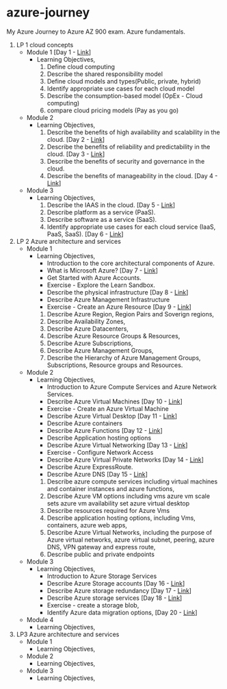 # azure-journey

My Azure Journey to Azure AZ 900 exam. Azure fundamentals.

1. LP 1 cloud concepts
   - Module 1 [Day 1 - [Link](https://dheerajy1.hashnode.dev/learning-microsoft-azure-fundamentals-for-az-900-exam-day-1)]
     - Learning Objectives,
       1. Define cloud computing
       2. Describe the shared responsibility model
       3. Define cloud models and types(Public, private, hybrid)
       4. Identify appropriate use cases for each cloud model
       5. Describe the consumption-based model (OpEx - Cloud computing)
       6. compare cloud pricing models (Pay as you go)
   - Module 2
     - Learning Objectives,
       1. Describe the benefits of high availability and scalability in the cloud. [Day 2 - [Link](https://dheerajy1.hashnode.dev/learning-microsoft-azure-fundamentals-for-az-900-exam-day-2)]
       2. Describe the benefits of reliability and predictability in the cloud. [Day 3 - [Link](https://dheerajy1.hashnode.dev/learning-microsoft-azure-fundamentals-for-az-900-exam-day-3)]
       3. Describe the benefits of security and governance in the cloud.
       4. Describe the benefits of manageability in the cloud. [Day 4 - [Link](https://dheerajy1.hashnode.dev/learning-microsoft-azure-fundamentals-for-az-900-exam-day-4)]
   - Module 3
     - Learning Objectives,
       1. Describe the IAAS in the cloud. [Day 5 - [Link](https://dheerajy1.hashnode.dev/learning-microsoft-azure-fundamentals-for-az-900-exam-day-5)]
       2. Describe platform as a service (PaaS).
       3. Describe software as a service (SaaS).
       4. Identify appropriate use cases for each cloud service (IaaS, PaaS, SaaS). [Day 6 - [Link](https://dheerajy1.hashnode.dev/learning-microsoft-azure-fundamentals-for-az-900-exam-day-6)]
2. LP 2 Azure architecture and services
   - Module 1
     - Learning Objectives,
       - Introduction to the core architectural components of Azure.
       - What is Microsoft Azure? [Day 7 - [Link](https://dheerajy1.hashnode.dev/learning-microsoft-azure-fundamentals-for-az-900-exam-day-7)]
       - Get Started with Azure Accounts.
       - Exercise - Explore the Learn Sandbox.
       - Describe the physical infrastructure [Day 8 - [Link](https://dheerajy1.hashnode.dev/learning-microsoft-azure-fundamentals-for-az-900-exam-day-8)]
       - Describe Azure Management Infrastructure
       - Exercise - Create an Azure Resource [Day 9 - [Link](https://dheerajy1.hashnode.dev/learning-microsoft-azure-fundamentals-for-az-900-exam-day-9)]
       1. Describe Azure Region, Region Pairs and Soverign regions,
       2. Describe Availability Zones,
       3. Describe Azure Datacenters,
       4. Describe Azure Resource Groups & Resources,
       5. Describe Azure Subscriptions,
       6. Describe Azure Management Groups,
       7. Describe the Hierarchy of Azure Management Groups, Subscriptions, Resource groups and Resources.
   - Module 2
     - Learning Objectives,
       - Introduction to Azure Compute Services and Azure Network Services.
       - Describe Azure Virtual Machines [Day 10 - [Link](https://dheerajy1.hashnode.dev/learning-microsoft-azure-fundamentals-for-az-900-exam-day-10)]
       - Exercise - Create an Azure Virtual Machine
       - Describe Azure Virtual Desktop [Day 11 - [Link](https://dheerajy1.hashnode.dev/learning-microsoft-azure-fundamentals-for-az-900-exam-day-11)]
       - Describe Azure containers
       - Describe Azure Functions [Day 12 - [Link](https://dheerajy1.hashnode.dev/learning-microsoft-azure-fundamentals-for-az-900-exam-day-12)]
       - Describe Application hosting options
       - Describe Azure Virtual Networking [Day 13 - [Link](https://dheerajy1.hashnode.dev/learning-microsoft-azure-fundamentals-for-az-900-exam-day-13)]
       - Exercise - Configure Network Access
       - Describe Azure Virtual Private Networks [Day 14 - [Link](https://dheerajy1.hashnode.dev/learning-microsoft-azure-fundamentals-for-az-900-exam-day-14)]
       - Describe Azure ExpressRoute.
       - Describe Azure DNS [Day 15 - [Link](https://dheerajy1.hashnode.dev/learning-microsoft-azure-fundamentals-for-az-900-exam-day-15)]
       1. Describe azure compute services including virtual machines and container instances and azure functions,
       2. Describe Azure VM options including vms azure vm scale sets azure vm availability set azure virtual desktop
       3. Describe resources required for Azure Vms
       4. Describe application hosting options, including Vms, containers, azure web apps,
       5. Describe Azure Virtual Networks, including the purpose of Azure virtual networks, azure virtual subnet, peering, azure DNS, VPN gateway and express route,
       6. Describe public and private endpoints
   - Module 3
     - Learning Objectives,
        - Introduction to Azure Storage Services
        - Describe Azure Storage accounts [Day 16 - [Link](https://dheerajy1.hashnode.dev/learning-microsoft-azure-fundamentals-for-az-900-exam-day-16)]
        - Describe Azure storage redundancy [Day 17 - [Link](https://dheerajy1.hashnode.dev/learning-microsoft-azure-fundamentals-for-az-900-exam-day-17)]
        - Describe Azure storage services [Day 18 - [Link](https://dheerajy1.hashnode.dev/learning-microsoft-azure-fundamentals-for-az-900-exam-day-18)]
        - Exercise - create a storage blob,
        - Identify Azure data migration options, [Day 20 - [Link](https://dheerajy1.hashnode.dev/learning-microsoft-azure-fundamentals-for-az-900-exam-day-20)]
    - Module 4
      - Learning Objectives,
3. LP3 Azure architecture and services
   - Module 1
      - Learning Objectives,
   - Module 2
     - Learning Objectives,
   - Module 3
     - Learning Objectives,
